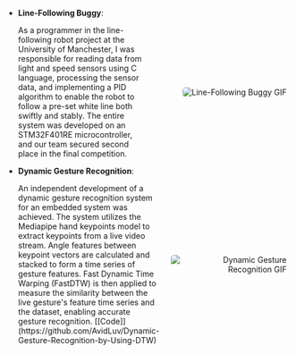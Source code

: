 - <strong>Line-Following Buggy</strong>: 
    <div style="display: flex; justify-content: space-between; align-items: center;">
        <div style="flex: 1;">
            As a programmer in the line-following robot project at the University of Manchester, I was responsible for reading data from light and speed sensors using C language, processing the sensor data, and implementing a PID algorithm to enable the robot to follow a pre-set white line both swiftly and stably. The entire system was developed on an STM32F401RE microcontroller, and our team secured second place in the final competition.
        </div>
        <div style="flex: 1; text-align: right; padding-left: 20px;">
            <img src="static/assets/line_following_buggy.gif" alt="Line-Following Buggy GIF" style="max-width: 800px; border-radius: 5px;"/>
        </div>
    </div>

- <strong>Dynamic Gesture Recognition</strong>: 
    <div style="display: flex; justify-content: space-between; align-items: center;">
        <div style="flex: 1;">
            An independent development of a dynamic gesture recognition system for an embedded system was achieved. The system utilizes the Mediapipe hand keypoints model to extract keypoints from a live video stream. Angle features between keypoint vectors are calculated and stacked to form a time series of gesture features. Fast Dynamic Time Warping (FastDTW) is then applied to measure the similarity between the live gesture's feature time series and the dataset, enabling accurate gesture recognition. [[Code]](https://github.com/AvidLuv/Dynamic-Gesture-Recognition-by-Using-DTW)
        </div>
        <div style="flex: 1; text-align: right; padding-left: 20px;">
            <img src="static/assets/dynamic_gesture_recognition.gif" alt="Dynamic Gesture Recognition GIF" style="max-width: 800px; border-radius: 5px;"/>
        </div>
    </div>
